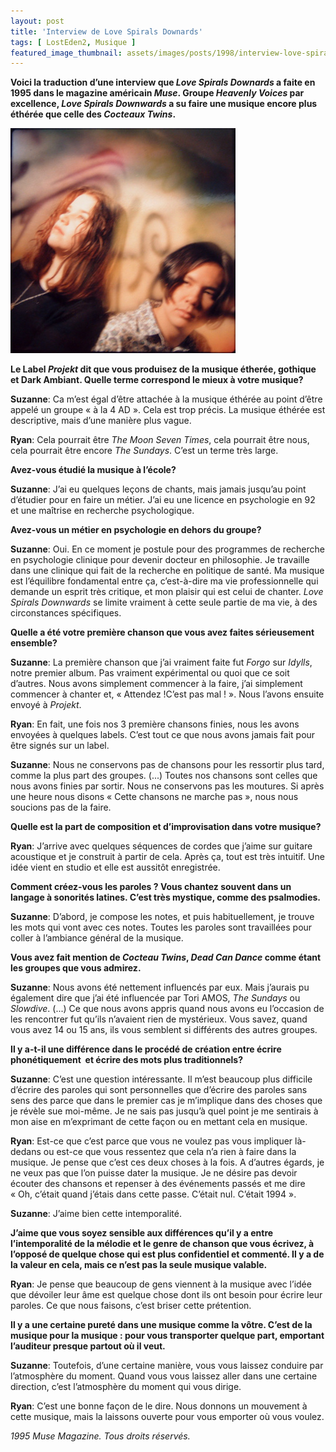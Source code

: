 ```yaml
---
layout: post
title: 'Interview de Love Spirals Downards'
tags: [ LostEden2, Musique ]
featured_image_thumbnail: assets/images/posts/1998/interview-love-spirals-downards.jpg
---
```


**Voici la traduction d’une interview que *Love Spirals Downards* a faite en 1995 dans le magazine américain *Muse*. Groupe *Heavenly Voices* par excellence, *Love Spirals Downwards* a su faire une musique encore plus éthérée que celle des *Cocteaux Twins*.**

![Dan GIBSON, The Nature of Canada](assets/images/posts/1998/interview-love-spirals-downards.jpg) 

**Le Label *Projekt* dit que vous produisez de la musique étherée, gothique et Dark Ambiant. Quelle terme correspond le mieux à votre musique?**

**Suzanne**: Ca m’est égal d’être attachée à la musique éthérée au point d’être appelé un groupe « à la 4 AD ». Cela est trop précis. La musique éthérée est descriptive, mais d’une manière plus vague.

**Ryan**: Cela pourrait être *The Moon Seven Times*, cela pourrait être nous, cela pourrait être encore *The Sundays*. C’est un terme très large.

**Avez-vous étudié la musique à l’école?**

**Suzanne**: J’ai eu quelques leçons de chants, mais jamais jusqu’au point d’étudier pour en faire un métier. J’ai eu une licence en psychologie en 92 et une maîtrise en recherche psychologique.

**Avez-vous un métier en psychologie en dehors du groupe?**

**Suzanne**: Oui. En ce moment je postule pour des programmes de recherche en psychologie clinique pour devenir docteur en philosophie. Je travaille dans une clinique qui fait de la recherche en politique de santé. Ma musique est l’équilibre fondamental entre ça, c’est-à-dire ma vie professionnelle qui demande un esprit très critique, et mon plaisir qui est celui de chanter. *Love Spirals Downwards* se limite vraiment à cette seule partie de ma vie, à des circonstances spécifiques.

**Quelle a été votre première chanson que vous avez faites sérieusement ensemble?**

**Suzanne**: La première chanson que j’ai vraiment faite fut *Forgo* sur *Idylls*, notre premier album. Pas vraiment expérimental ou quoi que ce soit d’autres. Nous avons simplement commencer à la faire, j’ai simplement commencer à chanter et, « Attendez !C’est pas mal ! ». Nous l’avons ensuite envoyé à *Projekt*.  

**Ryan**: En fait, une fois nos 3 première chansons finies, nous les avons envoyées à quelques labels. C’est tout ce que nous avons jamais fait pour être signés sur un label. 

**Suzanne**: Nous ne conservons pas de chansons pour les ressortir plus tard, comme la  plus part  des  groupes. (...)  Toutes  nos chansons sont celles que nous avons finies par sortir. Nous ne conservons pas les moutures. Si après une heure nous disons « Cette chansons ne marche pas »,  nous nous soucions pas de la faire.

**Quelle est la part de composition et d’improvisation dans votre musique?**

**Ryan**: J’arrive avec quelques séquences de cordes que j’aime sur guitare acoustique et je construit à partir de cela. Après ça, tout est très intuitif. Une idée vient en studio et elle est aussitôt enregistrée.
   
**Comment créez-vous les paroles ? Vous chantez souvent dans un langage à sonorités latines. C’est très mystique, comme des psalmodies.**

**Suzanne**: D’abord, je compose les notes, et puis habituellement, je trouve les mots qui vont avec ces notes. Toutes les paroles sont travaillées pour coller à l’ambiance général de la musique.

**Vous avez fait mention de *Cocteau Twins*, *Dead Can Dance* comme étant les groupes que vous admirez.**

**Suzanne**: Nous avons été nettement influencés par eux. Mais j’aurais pu également dire que j’ai été influencée par Tori AMOS, *The Sundays* ou *Slowdive*. (...) Ce que nous avons appris quand nous avons eu l’occasion de les rencontrer fut qu’ils n’avaient rien de mystérieux. Vous savez, quand vous avez 14 ou 15 ans, ils vous semblent si différents des autres groupes.

**Il y a-t-il une différence dans le procédé de création entre écrire phonétiquement  et écrire des mots plus traditionnels?**

**Suzanne**: C’est une question intéressante. Il m’est beaucoup plus difficile d’écrire des paroles qui sont personnelles que d’écrire des paroles sans sens des parce que dans le premier cas je m’implique dans des choses que je révèle sue moi-même. Je ne sais pas jusqu’à quel point je me sentirais à mon aise en m’exprimant de cette façon ou en mettant cela en musique.

**Ryan**: Est-ce que c’est parce que vous ne voulez pas vous impliquer là-dedans ou est-ce que vous ressentez que cela n’a rien à faire dans la musique. Je pense que c’est ces deux choses à la fois. A d’autres égards, je ne veux pas que l’on puisse dater la musique. Je ne désire pas devoir écouter des chansons et repenser à des événements passés et me dire « Oh, c’était quand j’étais dans cette passe. C’était nul. C’était 1994 ».

**Suzanne**: J’aime bien cette intemporalité.

**J’aime que vous soyez sensible aux différences qu’il y a entre l’intemporalité de la mélodie et le genre de chanson que vous écrivez, à l’opposé de quelque chose qui est plus confidentiel et commenté. Il y a de la valeur en cela, mais ce n’est pas la seule musique valable.**

**Ryan**: Je pense que beaucoup de gens viennent à la musique avec l’idée que dévoiler leur âme est quelque chose dont ils ont besoin pour écrire leur paroles. Ce que nous faisons, c’est briser cette prétention.               

**Il y a une certaine pureté dans une musique comme la vôtre. C’est de la musique pour la musique : pour vous transporter quelque part,  emportant l’auditeur presque partout où il veut.**

**Suzanne**: Toutefois, d’une certaine manière, vous vous laissez conduire par l’atmosphère du moment. Quand vous vous laissez aller dans une certaine direction, c’est l’atmosphère du moment qui vous dirige.   

**Ryan**: C’est une bonne façon de le dire. Nous donnons un mouvement à cette musique, mais la laissons ouverte pour vous emporter où vous voulez.

*1995 Muse Magazine. Tous droits réservés.* 